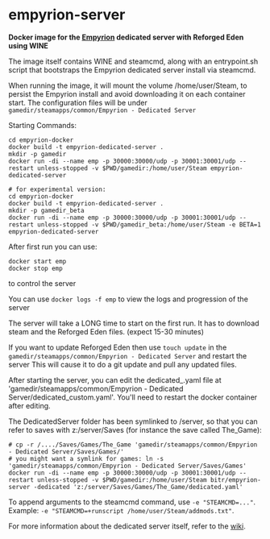 # empyrion-server
**Docker image for the [Empyrion](https://empyriongame.com/) dedicated server with Reforged Eden using WINE**

The image itself contains WINE and steamcmd, along with an entrypoint.sh script that bootstraps the Empyrion dedicated server install via steamcmd.

When running the image, it will mount the volume /home/user/Steam, to persist the Empyrion install and avoid downloading it on each container start.
The configuration files will be under `gamedir/steamapps/common/Empyrion - Dedicated Server`

Starting Commands:
```
cd empyrion-docker
docker build -t empyrion-dedicated-server .
mkdir -p gamedir
docker run -di --name emp -p 30000:30000/udp -p 30001:30001/udp --restart unless-stopped -v $PWD/gamedir:/home/user/Steam empyrion-dedicated-server
```
```
# for experimental version:
cd empyrion-docker
docker build -t empyrion-dedicated-server .
mkdir -p gamedir_beta
docker run -di --name emp -p 30000:30000/udp -p 30001:30001/udp --restart unless-stopped -v $PWD/gamedir_beta:/home/user/Steam -e BETA=1 empyrion-dedicated-server
```

After first run you can use:
```
docker start emp
docker stop emp
```
to control the server

You can use `docker logs -f emp` to view the logs and progression of the server

The server will take a LONG time to start on the first run. It has to download steam and the Reforged Eden files. (expect 15-30 minutes)

If you want to update Reforged Eden then use  `touch update` in the `gamedir/steamapps/common/Empyrion - Dedicated Server` and restart the server
This will cause it to do a git update and pull any updated files.

After starting the server, you can edit the dedicated_.yaml file at 'gamedir/steamapps/common/Empyrion - Dedicated Server/dedicated_custom.yaml'.
You'll need to restart the docker container after editing.

The DedicatedServer folder has been symlinked to /server, so that you can refer to saves with z:/server/Saves (for instance the save called The\_Game):
```
# cp -r /..../Saves/Games/The_Game 'gamedir/steamapps/common/Empyrion - Dedicated Server/Saves/Games/'
# you might want a symlink for games: ln -s 'gamedir/steamapps/common/Empyrion - Dedicated Server/Saves/Games'
docker run -di --name emp -p 30000:30000/udp -p 30001:30001/udp --restart unless-stopped -v $PWD/gamedir:/home/user/Steam bitr/empyrion-server -dedicated 'z:/server/Saves/Games/The_Game/dedicated.yaml'
```

To append arguments to the steamcmd command, use `-e "STEAMCMD=..."`. Example: `-e "STEAMCMD=+runscript /home/user/Steam/addmods.txt"`.

For more information about the dedicated server itself, refer to the [wiki](https://empyrion.fandom.com/wiki/Guide/Setting_Up_Dedicated_Server).
